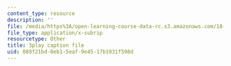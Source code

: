 ```yaml
---
content_type: resource
description: ''
file: /media/https%3A/open-learning-course-data-rc.s3.amazonaws.com/18-03sc-differential-equations-fall-2011/089f21bd0eb15eaf9e4517b1931f598d_kRR9EVzr4lc.vtt
file_type: application/x-subrip
resourcetype: Other
title: 3play caption file
uid: 089f21bd-0eb1-5eaf-9e45-17b1931f598d
---
```

